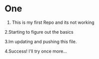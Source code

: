 # One
1. This is my first Repo and its not working

2.Starting to figure out the basics

3.Im updating and pushing this file. 

4.Success! I'll try once more... 